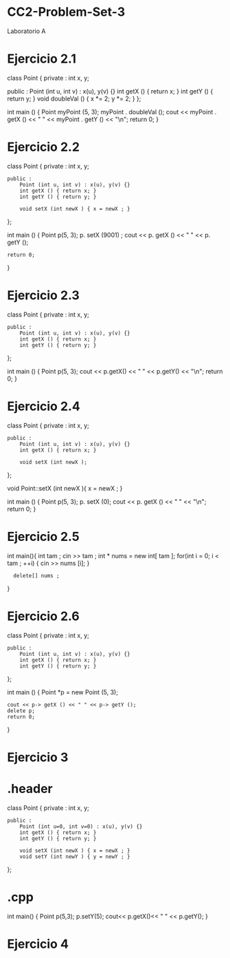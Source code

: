 # CC2-Problem-Set-3
Laboratorio A 

# Ejercicio 2.1

class Point
 {
 private :
 int x, y;

 public :
 Point (int u, int v) : x(u), y(v) {}
 int getX () { return x; }
 int getY () { return y; }
 void doubleVal ()
     {
        x *= 2;
        y *= 2;
     }
 };

 int main ()
 {
  Point myPoint (5, 3);
  myPoint . doubleVal ();
  cout << myPoint . getX () << " " << myPoint . getY () << "\n";
  return 0;
 }


# Ejercicio 2.2 

class Point
{
    private :
        int x, y;

    public :
        Point (int u, int v) : x(u), y(v) {}
        int getX () { return x; }
        int getY () { return y; }

        void setX (int newX ) { x = newX ; }
};

int main ()
{
    Point p(5, 3);
    p. setX (9001) ;
    cout << p. getX () << "  " << p. getY ();

    return 0;
}


# Ejercicio 2.3

class Point
{
    private :
        int x, y;

    public :
        Point (int u, int v) : x(u), y(v) {}
        int getX () { return x; }
        int getY () { return y; }
};

 int main ()
 {
    Point p(5, 3);
    cout << p.getX() << " " << p.getY() << "\n";
    return 0;
 }


# Ejercicio 2.4 

class Point
{
    private :
        int x, y;

    public :
        Point (int u, int v) : x(u), y(v) {}
        int getX () { return x; }

        void setX (int newX );
};

void Point::setX (int newX ){ x = newX ; }

int main ()
{
    Point p(5, 3);
    p. setX (0);
    cout << p. getX () << " " << "\n";
    return 0;
}


# Ejercicio 2.5

int main(){
      int tam ;
      cin >> tam ;
      int * nums = new int[ tam ];
         for(int i = 0; i < tam ; ++i)
         { 
            cin >> nums [i];
         }

      delete[] nums ;
}


# Ejercicio 2.6

class Point
{
    private :
        int x, y;

    public :
        Point (int u, int v) : x(u), y(v) {}
        int getX () { return x; }
        int getY () { return y; }
};

 int main ()
{
    Point *p = new Point (5, 3);

    cout << p-> getX () << " " << p-> getY ();
    delete p;
    return 0;
}


# Ejercicio 3 

# .header

class Point
{
    private :
        int x, y;

    public :
        Point (int u=0, int v=0) : x(u), y(v) {}
        int getX () { return x; }
        int getY () { return y; }

        void setX (int newX ) { x = newX ; }
        void setY (int newY ) { y = newY ; }
};

# .cpp

int main()
 {
     Point p(5,3);
     p.setY(5);
     cout<< p.getX()<< " " << p.getY();
 }
 
 
 # Ejercicio 4
 

